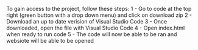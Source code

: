 To gain access to the project, follow these steps:
1 - Go to code at the top right (green button with a drop down menu) and click on download zip
2 - Download an up to date verision of Visual Studio Code
3 - Once downloaded, open the file with Visual Studio Code
4 - Open index.html when ready to run code
5 - The code will now be able to be ran and websiote will be able to be opened
